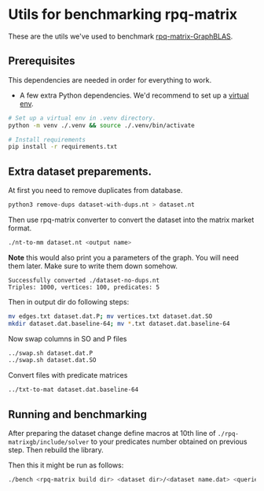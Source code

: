 
# Utils for benchmarking rpq-matrix

These are the utils we've used to benchmark [rpq-matrix-GraphBLAS](https://github.com/suvorovrain/rpq-matrix/tree/gbmod).

## Prerequisites

This dependencies are needed in order for everything to work.

* A few extra Python dependencies. We'd recommend to set up a [virtual env](https://docs.python.org/3/library/venv.html).

```bash
# Set up a virtual env in .venv directory.
python -m venv ./.venv && source ./.venv/bin/activate

# Install requirements
pip install -r requirements.txt
```

## Extra dataset preparements.

At first you need to remove duplicates from database.
```bash
python3 remove-dups dataset-with-dups.nt > dataset.nt
```

Then use rpq-matrix converter to convert the dataset into the matrix market format.

```bash
./nt-to-mm dataset.nt <output name>
```

**Note** this would also print you a parameters of the graph. You will need them later. Make sure to write them down somehow.

```
Successfully converted ./dataset-no-dups.nt
Triples: 1000, vertices: 100, predicates: 5
```

Then in output dir do following steps:
```bash
mv edges.txt dataset.dat.P; mv vertices.txt dataset.dat.SO
mkdir dataset.dat.baseline-64; mv *.txt dataset.dat.baseline-64
```
Now swap columns in SO and P files

```bash
../swap.sh dataset.dat.P
../swap.sh dataset.dat.SO
```
Convert files with predicate matrices
```bash
../txt-to-mat dataset.dat.baseline-64
```



## Running and benchmarking

After preparing the dataset change define macros at 10th line of `./rpq-matrixgb/include/solver` to your predicates number obtained on previous step. Then rebuild the library.

Then this it might be run as follows:
```bash
./bench <rpq-matrix build dir> <dataset dir>/<dataset name.dat> <queries> <predicate count> <triples count>
```